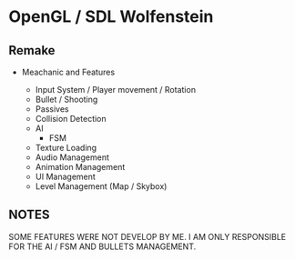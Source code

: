 # OpenGL / SDL Wolfenstein

## Remake

* Meachanic and Features

  * Input System / Player movement / Rotation
  * Bullet / Shooting
  * Passives
  * Collision Detection
  * AI
    * FSM
  * Texture Loading
  * Audio Management
  * Animation Management
  * UI Management
  * Level Management (Map / Skybox)

## NOTES

SOME FEATURES WERE NOT DEVELOP BY ME. I AM ONLY RESPONSIBLE FOR THE AI / FSM AND BULLETS MANAGEMENT.
